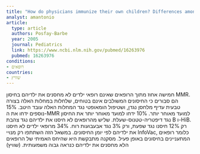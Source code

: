 ```yaml
---
title: "How do physicians immunize their own children? Differences among pediatricians and nonpediatricians"
analyst: amantonio
article:
  type: article
  authors: Posfay-Barbe
  year: 2005
  journal: Pediatrics
  link: https://www.ncbi.nlm.nih.gov/pubmed/16263976
  pubmed: 16263976
conditions:
- רופאים
countries:
- שוויץ
---
```


חמישה אחוז מתוך הרופאים שאינם רופאי ילדים לא מחסנים את ילדיהם בחיסון MMR. הם סבורים כי החיסונים המשולבים אינם בטוחים, שלחלות במחלות האלה בצורה טבעית עדיף מלחסן נגדן, ושטיפול הומאופטי נגד המחלות האלה עובד היטב. 15% נוספים ידחו את ה-MMR למועד מאוחר יותר.
10% ידחו למועד מאוחר יותר את החיסון נגד דיפטריה-טטנוס-שעלת. שליש מהרופאים לא חיסנו את ילדיהם נגד צהבת B ו-HiB.
רק 12% חיסנו נגד שפעת, ורק 3% נגד אבעבועות רוח. 34% מרופאי ילדים לא חיסנו את ילדיהם לפי יומן החיסונים.
במשאל הזה השתתפו רק מנויי InfoVac, כלומר רופאים המתעניינים בחיסונים באופן פעיל. מסקנה מתבקשת היא שהיחס האמיתי של הרופאים הלא מחסנים את ילדיהם כנראה גבוה משמעותית. (שוויץ)

